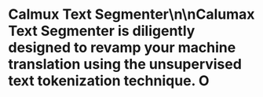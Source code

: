 # Calmux Text Segmenter\n\nCalumax Text Segmenter is diligently designed to revamp your machine translation using the unsupervised text tokenization technique. O